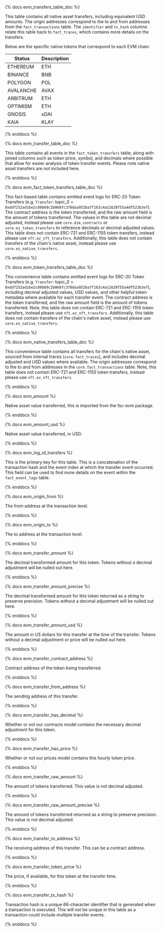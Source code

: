 {% docs evm_transfers_table_doc %}

This table contains all native asset transfers, including equivalent USD amounts. The origin addresses correspond to the to and from addresses from the `fact_transactions` table. The `identifier` and `tx_hash` columns relate this table back to `fact_traces`, which contains more details on the transfers. 

Below are the specific native tokens that correspond to each EVM chain:

| Status     | Description |
|------------|-------------|
| ETHEREUM   | ETH         |
| BINANCE    | BNB         |
| POLYGON    | POL         |
| AVALANCHE  | AVAX        |
| ARBITRUM   | ETH         |
| OPTIMISM   | ETH         |
| GNOSIS     | xDAI        |
| KAIA       | KLAY        |

{% enddocs %}


{% docs evm_transfer_table_doc %}

This table contains all events in the `fact_token_transfers` table, along with joined columns such as token price, symbol, and decimals where possible that allow for easier analysis of token transfer events. Please note native asset transfers are not included here.

{% enddocs %}


{% docs evm_fact_token_transfers_table_doc %}

This fact-based table contains emitted event logs for ERC-20 Token Transfers (e.g. `Transfer`: topic_0 = `0xddf252ad1be2c89b69c2b068fc378daa952ba7f163c4a11628f55a4df523b3ef`). The contract address is the token transferred, and the raw amount field is the amount of tokens transferred. The values in this table are not decimal adjusted, instead please use `core.dim_contracts` or `core.ez_token_transfers` to reference decimals or decimal adjusted values. This table does not contain ERC-721 and ERC-1155 token transfers, instead please use `nft.ez_nft_transfers`. Additionally, this table does not contain transfers of the chain's native asset, instead please use `core.ez_native_transfers`.

{% enddocs %}


{% docs evm_token_transfers_table_doc %}

This convenience table contains emitted event logs for ERC-20 Token Transfers (e.g. `Transfer`: topic_0 = `0xddf252ad1be2c89b69c2b068fc378daa952ba7f163c4a11628f55a4df523b3ef`), including decimal adjusted values, USD values, and other helpful token metadata where available for each transfer event. The contract address is the token transferred, and the raw amount field is the amount of tokens transferred. Note, this table does not contain ERC-721 and ERC-1155 token transfers, instead please use `nft.ez_nft_transfers`. Additionally, this table does not contain transfers of the chain's native asset, instead please use `core.ez_native_transfers`.

{% enddocs %}


{% docs evm_native_transfers_table_doc %}

This convenience table contains all transfers for the chain's native asset, sourced from internal traces (`core.fact_traces`), and includes decimal adjusted and USD values where available. The origin addresses correspond to the to and from addresses in the `core.fact_transactions` table. Note, this table does not contain ERC-721 and ERC-1155 token transfers, instead please use `nft.ez_nft_transfers`.

{% enddocs %}


{% docs evm_amount %}

Native asset value transferred, this is imported from the fsc-evm package.

{% enddocs %}


{% docs evm_amount_usd %}

Native asset value transferred, in USD.

{% enddocs %}


{% docs evm_log_id_transfers %}

This is the primary key for this table. This is a concatenation of the transaction hash and the event index at which the transfer event occurred. This field can be used to find more details on the event within the `fact_event_logs` table.

{% enddocs %}


{% docs evm_origin_from %}

The from address at the transaction level. 

{% enddocs %}


{% docs evm_origin_to %}

The to address at the transaction level. 

{% enddocs %}


{% docs evm_transfer_amount %}

The decimal transformed amount for this token. Tokens without a decimal adjustment will be nulled out here. 

{% enddocs %}


{% docs evm_transfer_amount_precise %}

The decimal transformed amount for this token returned as a string to preserve precision. Tokens without a decimal adjustment will be nulled out here.

{% enddocs %}


{% docs evm_transfer_amount_usd %}

The amount in US dollars for this transfer at the time of the transfer. Tokens without a decimal adjustment or price will be nulled out here. 

{% enddocs %}


{% docs evm_transfer_contract_address %}

Contract address of the token being transferred.

{% enddocs %}


{% docs evm_transfer_from_address %}

The sending address of this transfer.

{% enddocs %}


{% docs evm_transfer_has_decimal %}

Whether or not our contracts model contains the necessary decimal adjustment for this token. 

{% enddocs %}


{% docs evm_transfer_has_price %}

Whether or not our prices model contains this hourly token price. 

{% enddocs %}


{% docs evm_transfer_raw_amount %}

The amount of tokens transferred. This value is not decimal adjusted. 

{% enddocs %}


{% docs evm_transfer_raw_amount_precise %}

The amount of tokens transferred returned as a string to preserve precision. This value is not decimal adjusted.

{% enddocs %}


{% docs evm_transfer_to_address %}

The receiving address of this transfer. This can be a contract address. 

{% enddocs %}


{% docs evm_transfer_token_price %}

The price, if available, for this token at the transfer time. 

{% enddocs %}


{% docs evm_transfer_tx_hash %}

Transaction hash is a unique 66-character identifier that is generated when a transaction is executed. This will not be unique in this table as a transaction could include multiple transfer events.

{% enddocs %}


